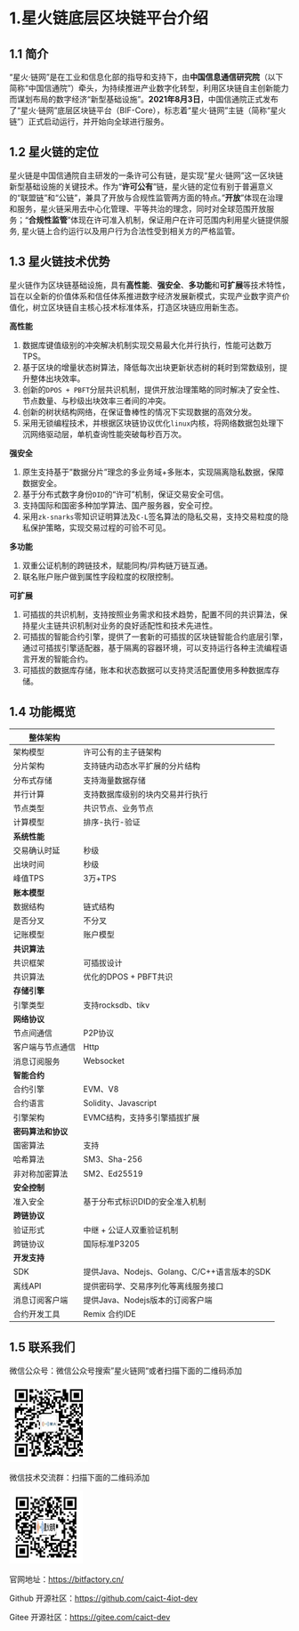 # 1.星火链底层区块链平台介绍
## 1.1 简介

“星火·链网”是在工业和信息化部的指导和支持下，由**中国信息通信研究院**（以下简称“中国信通院”）牵头，为持续推进产业数字化转型，利用区块链自主创新能力而谋划布局的数字经济“新型基础设施”。**2021年8月3日**，中国信通院正式发布了“星火·链网”底层区块链平台（BIF-Core），标志着“星火·链网”主链（简称“星火链”）正式启动运行，并开始向全球进行服务。

## 1.2 星火链的定位

星火链是中国信通院自主研发的一条许可公有链，是实现“星火·链网”这一区块链新型基础设施的关键技术。作为“**许可公有**”链，星火链的定位有别于普遍意义的“联盟链”和“公链”，兼具了开放与合规性监管两方面的特点。”**开放**”体现在治理和服务，星火链采用去中心化管理、平等共治的理念，同时对全球范围开放服务；“**合规性监管**”体现在许可准入机制，保证用户在许可范围内利用星火链提供服务, 星火链上合约运行以及用户行为合法性受到相关方的严格监管。

## 1.3 星火链技术优势

星火链作为区块链基础设施，具有**高性能**、**强安全**、**多功能**和**可扩展**等技术特性，旨在以全新的价值体系和信任体系推进数字经济发展新模式，实现产业数字资产价值化，树立区块链自主核心技术标准体系，打造区块链应用新生态。

**高性能**

1. 数据库键值级别的冲突解决机制实现交易最大化并行执行，性能可达数万TPS。
2. 基于区块的增量状态树算法，降低每次出块更新状态树的耗时到常数级别，提升整体出块效率。
3. 创新的`DPOS + PBFT`分层共识机制，提供开放治理策略的同时解决了安全性、节点数量、与秒级出块效率三者间的冲突。
4. 创新的树状结构网络，在保证鲁棒性的情况下实现数据的高效分发。
5. 采用无锁编程技术，并根据区块链协议优化`linux`内核，将网络数据包处理下沉网络驱动层，单机查询性能突破每秒百万次。

**强安全**

1. 原生支持基于”数据分片”理念的多业务域+多账本，实现隔离隐私数据，保障数据安全。
2. 基于分布式数字身份`DID`的“许可”机制，保证交易安全可信。
3. 支持国际和国密多种加学算法、国产服务器，安全可控。
4. 采用`zk-snarks`零知识证明算法及`C-L`签名算法的隐私交易，支持交易粒度的隐私保护策略，实现交易过程的可验不可见。

**多功能**

1. 双重公证机制的跨链技术，赋能同构/异构链万链互通。
2. 联名账户账户做到属性字段粒度的权限控制。

**可扩展**

1. 可插拔的共识机制，支持按照业务需求和技术趋势，配置不同的共识算法，保持星火主链共识机制对业务的良好适配性和技术先进性。
2. 可插拔的智能合约引擎，提供了一套新的可插拔的区块链智能合约底层引擎，通过可插拔引擎适配器，基于隔离的容器环境，可以支持运行各种主流编程语言开发的智能合约。
3. 可插拔的数据库存储，账本和状态数据可以支持灵活配置使用多种数据库存储。

## 1.4 功能概览

| 整体架构           |                                              |
| ------------------ | -------------------------------------------- |
| 架构模型           | 许可公有的主子链架构                         |
| 分片架构           | 支持链内动态水平扩展的分片结构               |
| 分布式存储         | 支持海量数据存储                             |
| 并行计算           | 支持数据库级别的块内交易并行执行             |
| 节点类型           | 共识节点、业务节点                           |
| 计算模型           | 排序-执行-验证                               |
| **系统性能**       |                                              |
| 交易确认时延       | 秒级                                         |
| 出块时间           | 秒级                                         |
| 峰值TPS            | 3万+TPS                                      |
| **账本模型**       |                                              |
| 数据结构           | 链式结构                                     |
| 是否分叉           | 不分叉                                       |
| 记账模型           | 账户模型                                     |
| **共识算法**       |                                              |
| 共识框架           | 可插拔设计                                   |
| 共识算法           | 优化的DPOS + PBFT共识                        |
| **存储引擎**       |                                              |
| 引擎类型           | 支持rocksdb、tikv                            |
| **网络协议**       |                                              |
| 节点间通信         | P2P协议                                      |
| 客户端与节点通信   | Http                                     |
| 消息订阅服务       | Websocket                                    |
| **智能合约**       |                                              |
| 合约引擎           | EVM、V8                                      |
| 合约语言           | Solidity、Javascript                         |
| 引擎架构           | EVMC结构，支持多引擎插拔扩展                 |
| **密码算法和协议** |                                              |
| 国密算法           | 支持                                         |
| 哈希算法           | SM3、Sha-256                                 |
| 非对称加密算法     | SM2、Ed25519                                 |
| **安全控制**       |                                              |
| 准入安全           | 基于分布式标识DID的安全准入机制              |
| **跨链协议**       |                                              |
| 验证形式           | 中继 + 公证人双重验证机制                    |
| 跨链协议           | 国际标准P3205                                |
| **开发支持**       |                                              |
| SDK                | 提供Java、Nodejs、Golang、C/C++语言版本的SDK |
| 离线API            | 提供密码学、交易序列化等离线服务接口         |
| 消息订阅客户端     | 提供Java、Nodejs版本的订阅客户端             |
| 合约开发工具       | Remix 合约IDE                                |

## 1.5 联系我们

微信公众号：微信公众号搜索”星火链网“或者扫描下面的二维码添加

<img src="../_static/images/wechat.png" alt="image.png" style="zoom: 33%;" />

微信技术交流群：扫描下面的二维码添加

<img alt="image-20230511152750162" src="../_static/images/image-20230511152750162.png" style="zoom: 33%;" >

官网地址：https://bitfactory.cn/

Github 开源社区：https://github.com/caict-4iot-dev

Gitee 开源社区：https://gitee.com/caict-dev